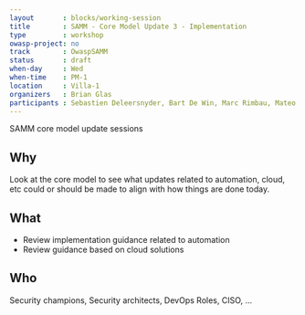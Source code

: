 ```yaml
---
layout       : blocks/working-session
title        : SAMM - Core Model Update 3 - Implementation
type         : workshop
owasp-project: no
track        : OwaspSAMM
status       : draft
when-day     : Wed
when-time    : PM-1
location     : Villa-1
organizers   : Brian Glas
participants : Sebastien Deleersnyder, Bart De Win, Marc Rimbau, Mateo Martinez, Yan Kravchenko, Timo Pagel, Viktor Lindstrom
---
```


SAMM core model update sessions

## Why

Look at the core model to see what updates related to automation, cloud, etc could or should be made to align with how things are done today.

## What

- Review implementation guidance related to automation
- Review guidance based on cloud solutions

## Who

Security champions, Security architects, DevOps Roles, CISO, ...
